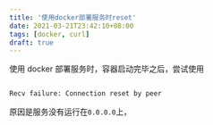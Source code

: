 ```yaml
---
title: '使用docker部署服务时reset'
date: 2021-03-21T23:42:10+08:00
tags: [docker, curl]
draft: true
---
```


使用 docker 部署服务时，容器启动完毕之后，尝试使用

```bash

Recv failure: Connection reset by peer
```

原因是服务没有运行在`0.0.0.0`上，
